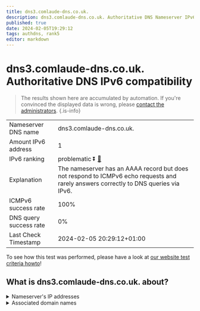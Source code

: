 ```yaml
---
title: dns3.comlaude-dns.co.uk.
description: dns3.comlaude-dns.co.uk. Authoritative DNS Nameserver IPv6 compatibility
published: true
date: 2024-02-05T19:29:12
tags: authdns, rank5
editor: markdown
---
```


# dns3.comlaude-dns.co.uk. Authoritative DNS IPv6 compatibility

> The results shown here are accumulated by automation. If you're convinced the displayed data is wrong, please [contact the administrators](/howto/chat). 
{.is-info}




|   |   |
| - | - |
| Nameserver DNS name | dns3.comlaude-dns.co.uk.
| Amount IPv6 address | 1
| IPv6 ranking | problematic :arrow_double_down: [🔗](/howto/ranking) |
| Explanation | The nameserver has an AAAA record but does not respond to ICMPv6 echo requests and rarely answers correctly to DNS queries via IPv6. |
| ICMPv6 success rate | 100%|
| DNS query success rate | 0% |
| Last Check Timestamp | 2024-02-05 20:29:12+01:00 |

To see how this test was performed, please have a look at [our website test criteria howto](/howto/testcriteria/authdns)!


## What is dns3.comlaude-dns.co.uk. about?




<details>
<summary>Nameserver's IP addresses</summary>

2620:4d:4000:6259:7:10:0:3

</details>



<details>
<summary>Associated domain names</summary>

www.lundbeck.com

</details>
